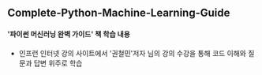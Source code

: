 ## Complete-Python-Machine-Learning-Guide

#### '파이썬 머신러닝 완벽 가이드' 책 학습 내용
- 인프런 인터넷 강의 사이트에서 '권철민'저자 님의 강의 수강을 통해 코드 이해와 질문과 답변 위주로 학습
